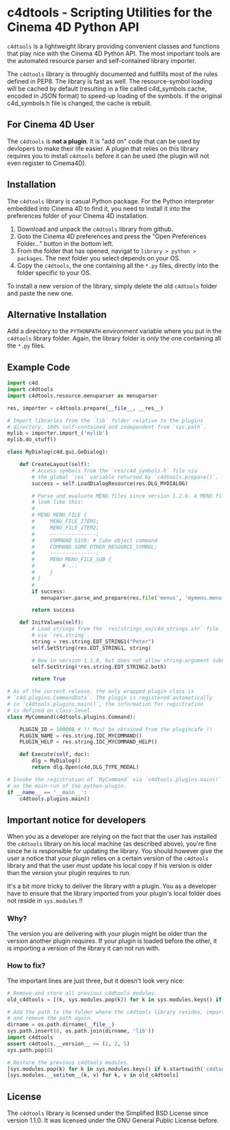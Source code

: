 c4dtools - Scripting Utilities for the Cinema 4D Python API
===========================================================

`c4dtools` is a lightweight library providing convenient classes and functions
that play nice with the Cinema 4D Python API. The most important tools are the
automated resource parser and self-contained library importer.

The `c4dtools` library is throughly documented and fullfills most of the rules
defined in PEP8. The library is fast as well. The resource-symbol loading will
be cached by default (resulting in a file called c4d_symbols.cache, encoded
in JSON format) to speed-up loading of the symbols. If the original c4d_symbols.h
file is changed, the cache is rebuilt.

## For Cinema 4D User

The `c4dtools` is **not a plugin**. It is "add on" code that can be used by devlopers
to make their life easier. A plugin that relies on this library requires you to install
`c4dtools` before it can be used (the plugin will not even register to Cinema4D).

## Installation

The `c4dtools` library is casual Python package. For the Python interpreter
embedded into Cinema 4D to find it, you need to install it into the preferences
folder of your Cinema 4D installation.

1. Download and unpack the `c4dtools` library from github.
2. Goto the Cinema 4D preferences and press the "Open Preferences Folder..."
   button in the bottom left.
3. From the folder that has opened, navigat to `library > python > packages`.
   The next folder you select depends on your OS.
4. Copy the `c4dtools`, the one containing all the `*.py` files, directly into
   the folder specific to your OS.

To install a new version of the library, simply delete the old `c4dtools` folder
and paste the new one.

## Alternative Installation

Add a directory to the `PYTHONPATH` environment variable where you put in the
`c4dtools` library folder. Again, the library folder is *only* the one containing
all the `*.py` files.

## Example Code

```python
import c4d
import c4dtools
import c4dtools.resource.menuparser as menuparser

res, importer = c4dtools.prepare(__file__, __res__)

# Import libraries from the `lib` folder relative to the plugins
# directory, 100% self-contained and independent from `sys.path`.
mylib = importer.import_('mylib')
mylib.do_stuff()

class MyDialog(c4d.gui.GeDialog):

    def CreateLayout(self):
        # Access symbols from the `res/c4d_symbols.h` file via
        # the global `res` variable returned by `c4dtools.prepare()`.
        success = self.LoadDialogResource(res.DLG_MYDIALOG)

        # Parse and evaluate MENU files since version 1.2.0. A MENU file might
        # look like this:
        #
        # MENU MENU_FILE {
        #     MENU_FILE_ITEM1;
        #     MENU_FILE_ITEM2;
        #     ---------------;
        #     COMMAND 5159; # Cube object command
        #     COMMAND SOME_OTHER_RESOURCE_SYMBOL;
        #     ---------------;
        #     MENU MENU_FILE_SUB {
        #         # ...
        #     }
        # }
        #
        if success:
           menuparser.parse_and_prepare(res.file('menus', 'mymenu.menu'), self, res)

        return success

    def InitValues(self):
        # Load strings from the `res/strings_xx/c4d_strings.str` file
        # via `res.string`.
        string = res.string.EDT_STRING1("Peter")
        self.SetString(res.EDT_STRING1, string)

        # New in version 1.1.0, but does not allow string-argument substitution.
        self.SetString(*res.string.EDT_STRING2.both)

        return True

# As of the current release, the only wrapped plugin class is
# `c4d.plugins.CommandData`. The plugin is registered automatically
# in `c4dtools.plugins.main()`, the information for registration
# is defined on class-level.
class MyCommand(c4dtools.plugins.Command):

    PLUGIN_ID = 100008 # !! Must be obtained from the plugincafe !!
    PLUGIN_NAME = res.string.IDC_MYCOMMAND()
    PLUGIN_HELP = res.string.IDC_MYCOMMAND_HELP()

    def Execute(self, doc):
        dlg = MyDialog()
        return dlg.Open(c4d.DLG_TYPE_MODAL)

# Invoke the registration of `MyCommand` via `c4dtools.plugins.main()`
# on the main-run of the python-plugin.
if __name__ == '__main__':
    c4dtools.plugins.main()
```

## Important notice for developers

When you as a developer are relying on the fact that the user has installed
the `c4dtools` library on his local machine (as described above), you're fine
since he is responsible for updating the library. You should however give the
user a notice that your plugin relies on a certain version of the `c4dtools`
library and that the user *must* update his local copy if his version is
older than the version your plugin requires to run.

It's a bit more tricky to deliver the library *with* a plugin. You as a
developer have to ensure that the library imported from your plugin's local
folder does not reside in `sys.modules` !!

### Why?

The version you are delivering with your plugin might be older than the
version another plugin requires. If your plugin is loaded before the other,
it is importing a version of the library it can not run with.

### How to fix?

The important lines are just three, but it doesn't look very nice:

```python
# Remove and store all previous c4dtools modules.
old_c4dtools = [(k, sys.modules.pop(k)) for k in sys.modules.keys() if k.startswith('c4dtools')]

# Add the path to the folder where the c4dtools library resides, import it
# and remove the path again. 
dirname = os.path.dirname(__file__)
sys.path.insert(0, os.path.join(dirname, 'lib'))
import c4dtools
assert c4dtools.__version__ >= (1, 2, 5)
sys.path.pop(0)

# Restore the previous c4dtools modules.
[sys.modules.pop(k) for k in sys.modules.keys() if k.startswith('c4dtools')]
[sys.modules.__setitem__(k, v) for k, v in old_c4dtools]
```

## License

The `c4dtools` library is licensed under the Simplified BSD License since
version 1.1.0. It was licensed under the GNU General Public License before.

  [1]: https://github.com/NiklasRosenstein/XPAT


